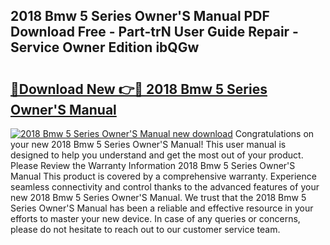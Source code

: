 ## 2018 Bmw 5 Series Owner'S Manual PDF Download Free - Part-trN User Guide Repair - Service Owner Edition ibQGw

# <h2><a href="http://bc99107.oget.top/?id=2018+Bmw+5+Series+Owner%27S+Manual">🔗Download New 👉🔴 2018 Bmw 5 Series Owner'S Manual</a></h2>

[![2018 Bmw 5 Series Owner'S Manual new download](https://i.imgur.com/5g1atiW.png)](http://bc99107.oget.top/?id=2018+Bmw+5+Series+Owner%27S+Manual)
Congratulations on your new 2018 Bmw 5 Series Owner'S Manual! This user manual is designed to help you understand and get the most out of your product. Please Review the Warranty Information 2018 Bmw 5 Series Owner'S Manual This product is covered by a comprehensive warranty. Experience seamless connectivity and control thanks to the advanced features of your new 2018 Bmw 5 Series Owner'S Manual. We trust that the 2018 Bmw 5 Series Owner'S Manual has been a reliable and effective resource in your efforts to master your new device. In case of any queries or concerns, please do not hesitate to reach out to our customer service team.
